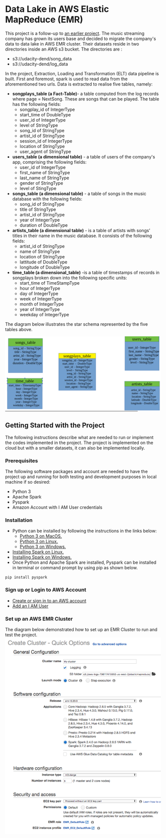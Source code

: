 # Data Lake in AWS Elastic MapReduce (EMR)
This project is a follow-up to [an earlier project](https://gitlab.com/offor20/data_modeling_with_postgreSQL). The music streaming company has grown its users base and decided to migrate the company's data to data lake in AWS EMR cluster. Their datasets reside in two directories inside an AWS s3 bucket. The directories are : 
* s3://udacity-dend/song_data
* s3://udacity-dend/log_data
<p>In the project, Extraction, Loading and Transformation (ELT) data pipeline is built. First and foremost, spark is used to read data from the aforementioned two urls. Data is extracted to realise five tables, namely: </p>

* **songplays_table (a Fact-Table)**- a table computed from the log records where page = NextSong. These are songs that can be played. The table has the following fields: 
    * songplay_id of IntegerType
    * start_time of DoubleType
    * user_id  of IntegerType
    * level of StringType
    * song_id of StringType
    * artist_id of StringType
    * session_id of IntegerType
    * location of StringType
    * user_agent of StringType
* **users_table (a dimensional table)** - a table of users of the company's app, comprising the following fields:
    * user_id of IntegerType
    * first_name of StringType
    * last_name of StringType
    * gender of StringType
    * level of StingType
* **songs_table (a dimensional table)** - a table of songs in the music database with the following fields:
    * song_id of StringType
    * title of StringType
    * artist_id of StringType
    * year of IntegerType
    * duration of DoubleType
* **artists_table (a dimensional table)** - is a table of artists with songs' titles in their name in the music database. It consists of the following fields:
    * artist_id of StringType
    * name of StringType
    * location of StringType
    * lattitude of DoubleType
    * longitude of DoubleType
* **time_table (a dimensional_table)** -is a table of timestamps of records in songplays broken down into the following specific units:
    * start_time of TimeStampType
    * hour of IntegerType
    * day of IntegerType
    * week of IntegerType
    * month of IntegerType
    * year of IntegerType
    * weekday of IntegerType
<p>
The diagram below illustrates the star schema represented by the five tables above.
</p>

![star schema](/images/star_schema.png)

## Getting Started with the Project
The following instructions describe what are needed to run or implement the codes implemented in the project. The project is implemented on the cloud but with a smaller datasets, it can also be implemented locally.
### Prerequisites
The following software packages and account are needed to have the project up and running for both testing and development purposes in local machine if so desired:
* Python 3
* Apache Spark
* Pyspark
* Amazon Account with I AM User credentials

### Installation
* Python can be installed by following the instructions in the links below:
    * [Python 3 on MacOS.](https://docs.python-guide.org/starting/install3/osx/#install3-osx)
    * [Python 3 on Linux.](https://docs.python-guide.org/starting/install3/linux/#install3-linux)
    * [Python 3 on Windows.](https://docs.python-guide.org/starting/install3/win/#install3-windows)
* [Installing Spark on Linux.](https://phoenixnap.com/kb/install-spark-on-ubuntu)
* [Installing Spark on Windows.](https://phoenixnap.com/kb/install-spark-on-windows-10)
* Once Python and Apache Spark are installed, Pyspark can be installed in terminal or command prompt by using pip as shown below.
```
pip install pyspark
```
### Sign up or Login to AWS Account
* [Create or sign in to an AWS account](https://signin.aws.amazon.com/signin?redirect_uri=https%3A%2F%2Fconsole.aws.amazon.com%2Fconsole%2Fhome%3Fstate%3DhashArgs%2523%26isauthcode%3Dtrue&client_id=arn%3Aaws%3Aiam%3A%3A015428540659%3Auser%2Fhomepage&forceMobileApp=0&code_challenge=m5zL3DNQLwKaLrLui1qIRag_AjJ-uxrKiSAqSioXp40&code_challenge_method=SHA-256)
* [Add an I AM User](https://console.aws.amazon.com/iam/home?region=us-west-2#/users)
### Set up an AWS EMR Cluster 
The diagram below demonstrated how to set up an EMR Cluster to run and test the project.
![EMR Cluster set up](/images/configuring-emr-cluster.png)



